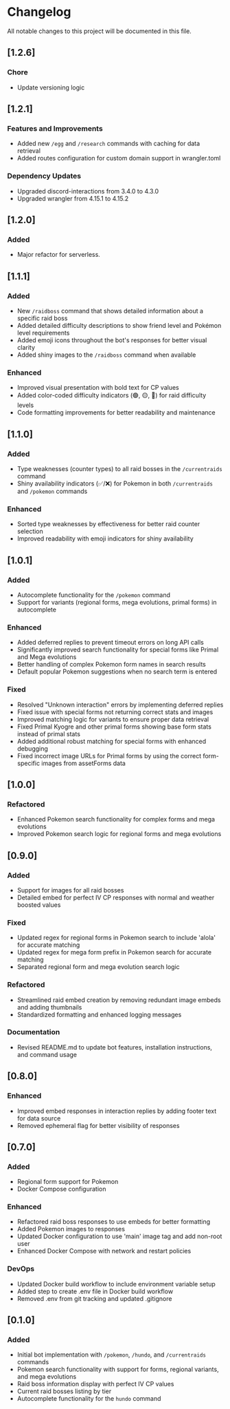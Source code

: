 # Changelog

All notable changes to this project will be documented in this file.

## [1.2.6]

### Chore

- Update versioning logic

## [1.2.1]

### Features and Improvements

- Added new `/egg` and `/research` commands with caching for data retrieval
- Added routes configuration for custom domain support in wrangler.toml

### Dependency Updates

- Upgraded discord-interactions from 3.4.0 to 4.3.0
- Upgraded wrangler from 4.15.1 to 4.15.2

## [1.2.0]

### Added

- Major refactor for serverless.

## [1.1.1]

### Added

- New `/raidboss` command that shows detailed information about a specific raid boss
- Added detailed difficulty descriptions to show friend level and Pokémon level requirements
- Added emoji icons throughout the bot's responses for better visual clarity
- Added shiny images to the `/raidboss` command when available

### Enhanced

- Improved visual presentation with bold text for CP values
- Added color-coded difficulty indicators (🟢, 🟡, 🔴) for raid difficulty levels
- Code formatting improvements for better readability and maintenance

## [1.1.0]

### Added

- Type weaknesses (counter types) to all raid bosses in the `/currentraids` command
- Shiny availability indicators (✅/❌) for Pokemon in both `/currentraids` and `/pokemon` commands

### Enhanced

- Sorted type weaknesses by effectiveness for better raid counter selection
- Improved readability with emoji indicators for shiny availability

## [1.0.1]

### Added

- Autocomplete functionality for the `/pokemon` command
- Support for variants (regional forms, mega evolutions, primal forms) in autocomplete

### Enhanced

- Added deferred replies to prevent timeout errors on long API calls
- Significantly improved search functionality for special forms like Primal and Mega evolutions
- Better handling of complex Pokemon form names in search results
- Default popular Pokemon suggestions when no search term is entered

### Fixed

- Resolved "Unknown interaction" errors by implementing deferred replies
- Fixed issue with special forms not returning correct stats and images
- Improved matching logic for variants to ensure proper data retrieval
- Fixed Primal Kyogre and other primal forms showing base form stats instead of primal stats
- Added additional robust matching for special forms with enhanced debugging
- Fixed incorrect image URLs for Primal forms by using the correct form-specific images from assetForms data

## [1.0.0]

### Refactored

- Enhanced Pokemon search functionality for complex forms and mega evolutions
- Improved Pokemon search logic for regional forms and mega evolutions

## [0.9.0]

### Added

- Support for images for all raid bosses
- Detailed embed for perfect IV CP responses with normal and weather boosted values

### Fixed

- Updated regex for regional forms in Pokemon search to include 'alola' for accurate matching
- Updated regex for mega form prefix in Pokemon search for accurate matching
- Separated regional form and mega evolution search logic

### Refactored

- Streamlined raid embed creation by removing redundant image embeds and adding thumbnails
- Standardized formatting and enhanced logging messages

### Documentation

- Revised README.md to update bot features, installation instructions, and command usage

## [0.8.0]

### Enhanced

- Improved embed responses in interaction replies by adding footer text for data source
- Removed ephemeral flag for better visibility of responses

## [0.7.0]

### Added

- Regional form support for Pokemon
- Docker Compose configuration

### Enhanced

- Refactored raid boss responses to use embeds for better formatting
- Added Pokemon images to responses
- Updated Docker configuration to use 'main' image tag and add non-root user
- Enhanced Docker Compose with network and restart policies

### DevOps

- Updated Docker build workflow to include environment variable setup
- Added step to create .env file in Docker build workflow
- Removed .env from git tracking and updated .gitignore

## [0.1.0]

### Added

- Initial bot implementation with `/pokemon`, `/hundo`, and `/currentraids` commands
- Pokemon search functionality with support for forms, regional variants, and mega evolutions
- Raid boss information display with perfect IV CP values
- Current raid bosses listing by tier
- Autocomplete functionality for the `hundo` command

